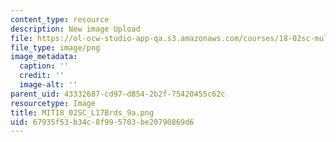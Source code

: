 ```yaml
---
content_type: resource
description: New image Upload
file: https://ol-ocw-studio-app-qa.s3.amazonaws.com/courses/18-02sc-multivariable-calculus-fall-2010/67935f53b34c8f995703be20790869d6_MIT18_02SC_L17Brds_9a.png
file_type: image/png
image_metadata:
  caption: ''
  credit: ''
  image-alt: ''
parent_uid: 43332687-cd97-d854-2b2f-75420455c62c
resourcetype: Image
title: MIT18_02SC_L17Brds_9a.png
uid: 67935f53-b34c-8f99-5703-be20790869d6
---
```

